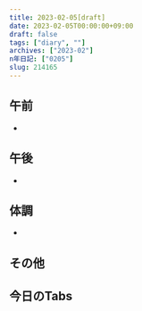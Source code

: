 ```yaml
---
title: 2023-02-05[draft]
date: 2023-02-05T00:00:00+09:00
draft: false
tags: ["diary", ""]
archives: ["2023-02"]
n年日記: ["0205"]
slug: 214165
---
```

## 午前
- 
## 午後
- 
## 体調
- 
## その他
## 今日のTabs